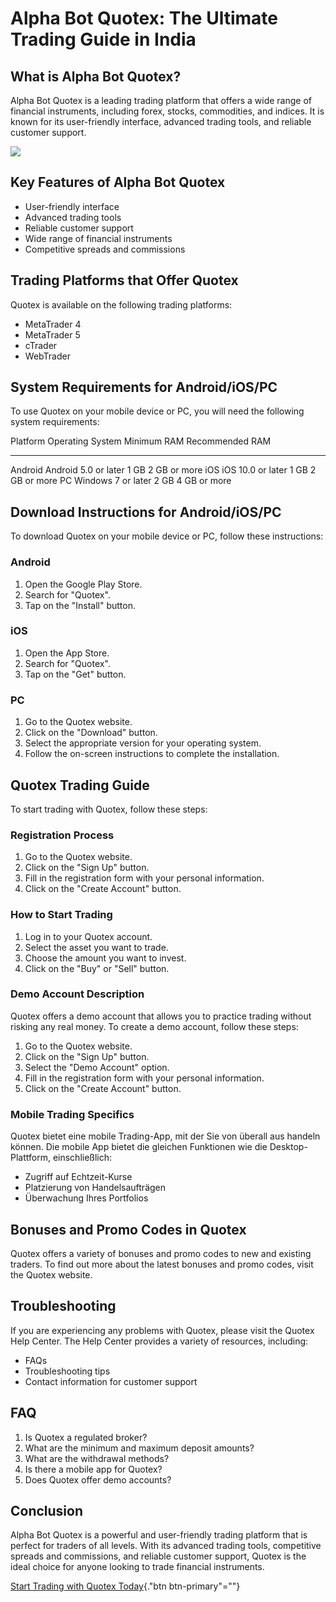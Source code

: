 # Alpha Bot Quotex: The Ultimate Trading Guide in India

## What is Alpha Bot Quotex?

Alpha Bot Quotex is a leading trading platform that offers a wide range
of financial instruments, including forex, stocks, commodities, and
indices. It is known for its user-friendly interface, advanced trading
tools, and reliable customer support.

[![](https://static.quotex.io/files/8_en/300_250.jpg)](https://traff.sbs/brokerqxsignupf)

## Key Features of Alpha Bot Quotex

-   User-friendly interface
-   Advanced trading tools
-   Reliable customer support
-   Wide range of financial instruments
-   Competitive spreads and commissions

## Trading Platforms that Offer Quotex

Quotex is available on the following trading platforms:

-   MetaTrader 4
-   MetaTrader 5
-   cTrader
-   WebTrader

## System Requirements for Android/iOS/PC

To use Quotex on your mobile device or PC, you will need the following
system requirements:

  Platform   Operating System       Minimum RAM   Recommended RAM
  ---------- ---------------------- ------------- -----------------
  Android    Android 5.0 or later   1 GB          2 GB or more
  iOS        iOS 10.0 or later      1 GB          2 GB or more
  PC         Windows 7 or later     2 GB          4 GB or more

## Download Instructions for Android/iOS/PC

To download Quotex on your mobile device or PC, follow these
instructions:

### Android

1.  Open the Google Play Store.
2.  Search for "Quotex".
3.  Tap on the "Install" button.

### iOS

1.  Open the App Store.
2.  Search for "Quotex".
3.  Tap on the "Get" button.

### PC

1.  Go to the Quotex website.
2.  Click on the "Download" button.
3.  Select the appropriate version for your operating system.
4.  Follow the on-screen instructions to complete the installation.

## Quotex Trading Guide

To start trading with Quotex, follow these steps:

### Registration Process

1.  Go to the Quotex website.
2.  Click on the "Sign Up" button.
3.  Fill in the registration form with your personal information.
4.  Click on the "Create Account" button.

### How to Start Trading

1.  Log in to your Quotex account.
2.  Select the asset you want to trade.
3.  Choose the amount you want to invest.
4.  Click on the "Buy" or "Sell" button.

### Demo Account Description

Quotex offers a demo account that allows you to practice trading without
risking any real money. To create a demo account, follow these steps:

1.  Go to the Quotex website.
2.  Click on the "Sign Up" button.
3.  Select the "Demo Account" option.
4.  Fill in the registration form with your personal information.
5.  Click on the "Create Account" button.

### Mobile Trading Specifics

Quotex bietet eine mobile Trading-App, mit der Sie von überall aus
handeln können. Die mobile App bietet die gleichen Funktionen wie die
Desktop-Plattform, einschließlich:

-   Zugriff auf Echtzeit-Kurse
-   Platzierung von Handelsaufträgen
-   Überwachung Ihres Portfolios

## Bonuses and Promo Codes in Quotex

Quotex offers a variety of bonuses and promo codes to new and existing
traders. To find out more about the latest bonuses and promo codes,
visit the Quotex website.

## Troubleshooting

If you are experiencing any problems with Quotex, please visit the
Quotex Help Center. The Help Center provides a variety of resources,
including:

-   FAQs
-   Troubleshooting tips
-   Contact information for customer support

## FAQ

1.  Is Quotex a regulated broker?
2.  What are the minimum and maximum deposit amounts?
3.  What are the withdrawal methods?
4.  Is there a mobile app for Quotex?
5.  Does Quotex offer demo accounts?

## Conclusion

Alpha Bot Quotex is a powerful and user-friendly trading platform that
is perfect for traders of all levels. With its advanced trading tools,
competitive spreads and commissions, and reliable customer support,
Quotex is the ideal choice for anyone looking to trade financial
instruments.

[Start Trading with Quotex
Today](\%22https://traff.sbs/brokerqxsignup\%22){."btn
btn-primary"=""}

